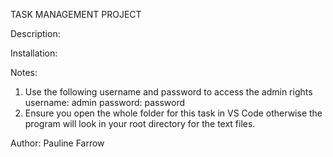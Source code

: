 TASK MANAGEMENT PROJECT

Description:

Installation:

Notes: 
1. Use the following username and password to access the admin rights 
username: admin
password: password
2. Ensure you open the whole folder for this task in VS Code otherwise the 
program will look in your root directory for the text files.

Author:
Pauline Farrow
